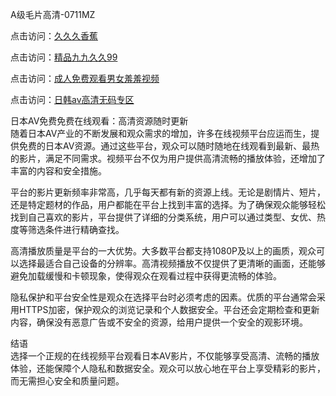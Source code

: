 A级毛片高清-0711MZ

点击访问：<a href="https://heiliaoxqkkct.pages.dev">久久久香蕉</a>

点击访问：<a href="https://heiliaozj3tjd.pages.dev">精品九九久久99</a>

点击访问：<a href="https://heiliaowzu4ur.pages.dev">成人免费观看男女羞羞视频</a>

点击访问：<a href="https://heiliaoxwd5i8.pages.dev">日韩av高清无码专区</a>

日本AV免费免费在线观看：高清资源随时更新  
随着日本AV产业的不断发展和观众需求的增加，许多在线视频平台应运而生，提供免费的日本AV资源。通过这些平台，观众可以随时随地在线观看到最新、最热的影片，满足不同需求。视频平台不仅为用户提供高清流畅的播放体验，还增加了丰富的内容和安全措施。

平台的影片更新频率非常高，几乎每天都有新的资源上线。无论是剧情片、短片，还是特定题材的作品，用户都能在平台上找到丰富的选择。为了确保观众能够轻松找到自己喜欢的影片，平台提供了详细的分类系统，用户可以通过类型、女优、热度等筛选条件进行精确查找。

高清播放质量是平台的一大优势。大多数平台都支持1080P及以上的画质，观众可以选择最适合自己设备的分辨率。高清视频播放不仅提供了更清晰的画面，还能够避免加载缓慢和卡顿现象，使得观众在观看过程中获得更流畅的体验。

隐私保护和平台安全性是观众在选择平台时必须考虑的因素。优质的平台通常会采用HTTPS加密，保护观众的浏览记录和个人数据安全。平台还会定期检查和更新内容，确保没有恶意广告或不安全的资源，给用户提供一个安全的观影环境。

结语  
选择一个正规的在线视频平台观看日本AV影片，不仅能够享受高清、流畅的播放体验，还能保障个人隐私和数据安全。观众可以放心地在平台上享受精彩的影片，而无需担心安全和质量问题。

<span style="display:none;">[Canonical link]( https://github.com/error40466/yaaa02)</span>


